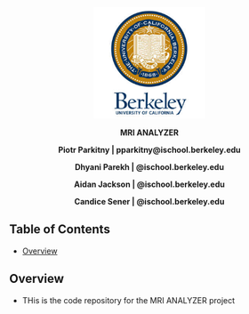 <p align="center">
    <img src="pics/uc-berkeley-logo-seal.jpg" alt="Logo" width="200" height="200">
</p>

<p align="center">
  <p align="center"><strong>MRI ANALYZER</strong></p>
  <p align="center"><strong>Piotr Parkitny | pparkitny@ischool.berkeley.edu</strong></p>
  <p align="center"><strong>Dhyani Parekh  | @ischool.berkeley.edu</strong></p>
  <p align="center"><strong>Aidan Jackson  | @ischool.berkeley.edu</strong></p>
  <p align="center"><strong>Candice Sener  | @ischool.berkeley.edu</strong></p>  
</p>

<!-- TABLE OF CONTENTS -->
## Table of Contents

* [Overview](#overiew)

<!-- OVERVIEW -->
Overview
------------
- THis is the code repository for the MRI ANALYZER project
